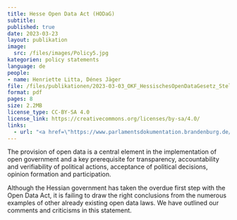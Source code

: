 ```yaml
---
title: Hesse Open Data Act (HODaG)
subtitle:
published: true
date: 2023-03-23
layout: publikation
image: 
  src: /files/images/Policy5.jpg
kategorien: policy statements
language: de
people:
- name: Henriette Litta, Dénes Jäger
file: /files/publikationen/2023-03-03_OKF_HessischesOpenDataGesetz_Stellungnahme.pdf?raw=true
format: pdf
pages: 8
size: 2.2MB
license_type: CC-BY-SA 4.0
license_link: https://creativecommons.org/licenses/by-sa/4.0/
links: 
  - url: "<a href=\"https://www.parlamentsdokumentation.brandenburg.de/starweb/LBB/ELVIS/parladoku/w7/drs/ab_8000/8080.pdf\" target=\"_blank\">Draft law</a>"
---
```


The provision of open data is a central element in the implementation of open government and a key prerequisite for transparency, accountability and verifiability of political actions, acceptance of political decisions, opinion formation and participation.

Although the Hessian government has taken the overdue first step with the Open Data Act, it is failing to draw the right conclusions from the numerous examples of other already existing open data laws. We have outlined our comments and criticisms in this statement. 
